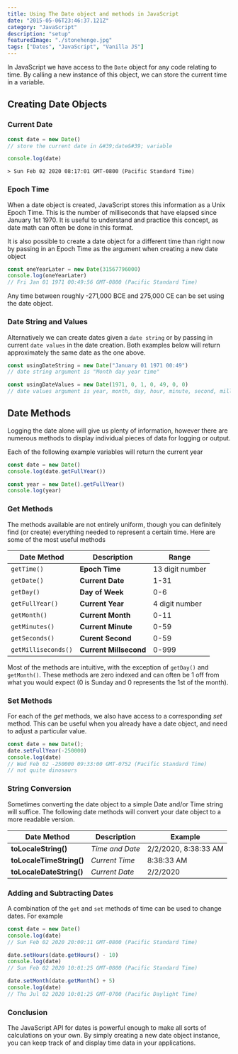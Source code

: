 ```yaml
---
title: Using The Date object and methods in JavaScript
date: "2015-05-06T23:46:37.121Z"
category: "JavaScript"
description: "setup"
featuredImage: "./stonehenge.jpg"
tags: ["Dates", "JavaScript", "Vanilla JS"]
---
```


In JavaScript we have access to the `Date` object for any code relating to time. By calling a new instance of this object, we can store the current time in a variable.

## Creating Date Objects

### Current Date

```javascript
const date = new Date()
// store the current date in &#39;date&#39; variable

console.log(date)
```

```terminal
> Sun Feb 02 2020 08:17:01 GMT-0800 (Pacific Standard Time)
```

### Epoch Time

When a date object is created, JavaScript stores this information as a Unix Epoch Time. This is the number of milliseconds that have elapsed since January 1st 1970. It is useful to understand and practice this concept, as date math can often be done in this format.

It is also possible to create a date object for a different time than right now by passing in an Epoch Time as the argument when creating a new date object

```javascript
const oneYearLater = new Date(31567796000)
console.log(oneYearLater)
// Fri Jan 01 1971 00:49:56 GMT-0800 (Pacific Standard Time)
```

Any time between roughly -271,000 BCE and 275,000 CE can be set using the date object.

### Date String and Values

Alternatively we can create dates given a `date string` or by passing in current `date values` in the date creation. Both examples below will return approximately the same date as the one above.

```javascript
const usingDateString = new Date("January 01 1971 00:49")
// date string argument is "Month day year time"

const usingDateValues = new Date(1971, 0, 1, 0, 49, 0, 0)
// date values argument is year, month, day, hour, minute, second, millisecond
```

## Date Methods

Logging the date alone will give us plenty of information, however there are numerous methods to display individual pieces of data for logging or output. 

Each of the following example variables will return the current year

```javascript
const date = new Date()
console.log(date.getFullYear())

const year = new Date().getFullYear()
console.log(year)
```

### Get Methods

The methods available are not entirely uniform, though you can definitely find (or create) everything needed to represent a certain time. Here are some of the most useful methods

| Date Method         | Description            | Range           |
| ------------------- | ---------------------- | --------------- |
| `getTime()`         | **Epoch Time**         | 13 digit number |
| `getDate()`         | **Current Date**       | 1-31            |
| `getDay()`          | **Day of Week**        | 0-6             |
| `getFullYear()`     | **Current Year**       | 4 digit number  |
| `getMonth()`        | **Current Month**      | 0-11            |
| `getMinutes()`      | **Current Minute**     | 0-59            |
| `getSeconds()`      | **Curent Second**      | 0-59            |
| `getMilliseconds()` | **Current Millsecond** | 0-999           |

Most of the methods are intuitive, with the exception of `getDay()` and `getMonth()`. These methods are zero indexed and can often be 1 off from what you would expect (0 is Sunday and 0 represents the 1st of the month).

### Set Methods

For each of the *get* methods, we also have access to a corresponding *set* method. This can be useful when you already have a date object, and need to adjust a particular value.

```javascript
const date = new Date();
date.setFullYear(-250000)
console.log(date)
// Wed Feb 02 -250000 09:33:00 GMT-0752 (Pacific Standard Time)
// not quite dinosaurs
```

### String Conversion

Sometimes converting the date object to a simple Date and/or Time string will suffice. The following date methods will convert your date object to a more readable version.

| Date Method              | Description     | Example              |
| ------------------------ | --------------- | -------------------- |
| **toLocaleString()**     | *Time and Date* | 2/2/2020, 8:38:33 AM |
| **toLocaleTimeString()** | *Current Time*  | 8:38:33 AM           |
| **toLocaleDateString()** | *Current Date*  | 2/2/2020             |

### Adding and Subtracting Dates

A combination of the `get` and `set` methods of time can be used to change dates. For example

```javascript
const date = new Date()
console.log(date)
// Sun Feb 02 2020 20:00:11 GMT-0800 (Pacific Standard Time)

date.setHours(date.getHours() - 10)
console.log(date)
// Sun Feb 02 2020 10:01:25 GMT-0800 (Pacific Standard Time)

date.setMonth(date.getMonth() + 5)
console.log(date)
// Thu Jul 02 2020 10:01:25 GMT-0700 (Pacific Daylight Time)
```

### Conclusion

The JavaScript API for dates is powerful enough to make all sorts of calculations on your own. By simply creating a new date object instance, you can keep track of and display time data in your applications.